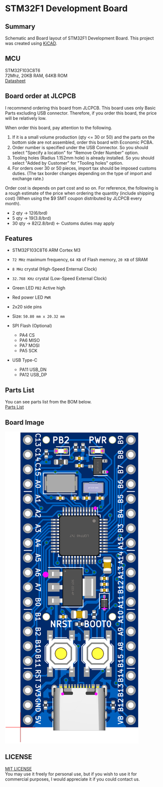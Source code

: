 # STM32F1 Development Board

## Summary
Schematic and Board layout of STM32F1 Development Board. This project was created using [KiCAD](https://www.kicad.org/).

## MCU
STM32F103C8T6  
72Mhz, 20KB RAM, 64KB ROM  
[Datasheet](https://www.st.com/resource/en/datasheet/stm32f103cb.pdf)

## Board order at JLCPCB
I recommend ordering this board from JLCPCB. This board uses only Basic Parts excluding USB connector. Therefore, if you order this board, the price will be relatively low. 

When order this board, pay attention to the following.
1. If it is a small volume production (qty <= 30 or 50) and the parts on the bottom side are not assembled, order this board with Economic PCBA.
2. Order number is specified under the USB Connector. So you should select "Specify a location" for "Remove Order Number" option. 
3. Tooling holes (Radius 1.152mm hole) is already installed. So you should select "Added by Customer" for "Tooling holes" option.
4. For orders over 30 or 50 pieces, import tax should be imposed customs duties. (The tax border changes depending on the type of import and exchange rate.)

Order cost is depends on part cost and so on. For reference, the following is a rough estimate of the price when ordering the quantity (include shipping cost) (When using the $9 SMT coupon distributed by JLCPCB every month).
*  2 qty -> $12 ($6/brd)
*  5 qty -> $19 ($3.8/brd)
* 30 qty -> $82 ($2.8/brd) <- Customs duties may apply

## Features
* STM32F103C8T6 ARM Cortex M3
* `72 MHz` maximum frequency, `64 KB` of Flash memory, `20 KB` of SRAM
* `8 MHz` crystal (High-Speed Enternal Clock)
* `32.768 KHz` crystal (Low-Speed External Clock)
* Green LED `PB2` Active high
* Red power LED `PWR`
* 2x20 side pins
* Size: `50.80 mm x 20.32 mm`

* SPI Flash (Optional)
  * PA4 CS
  * PA6 MISO
  * PA7 MOSI
  * PA5 SCK

* USB Type-C
  * PA11 USB_DN
  * PA12 USB_DP

## Parts List
You can see parts list from the BOM below.  
[Parts List](/production/bom.csv)

## Board Image
![Board Image](STM32F1-DevBoard-board.png)

## LICENSE
[MIT LICENSE](/LICENSE)  
You may use it freely for personal use, but if you wish to use it for commercial purposes, I would appreciate it if you could contact us.
